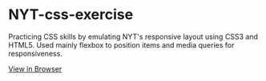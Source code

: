 # NYT-css-exercise
Practicing CSS skills by emulating NYT's responsive layout using CSS3 and HTML5. Used mainly flexbox to position items and media queries for responsiveness.

[View in Browser](https://shivamsaigupta.github.io/nyt-css-exercise/)

